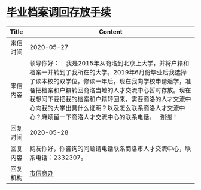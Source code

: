 # <a href="http://www.shangluo.gov.cn/zmhd/ldxxxx.jsp?urltype=leadermail.LeaderMailContentUrl&wbtreeid=1112&leadermailid=5915">毕业档案调回存放手续</a>
| Title |                                                                                              Content                                                                                              |
|:-----:|---------------------------------------------------------------------------------------------------------------------------------------------------------------------------------------------------|
| 来信时间  | 2020-05-27                                                                                                                                                                                        |
| 来信内容  | 领导你好：    我是2015年从商洛到北京上大学，并将户籍和档案一并转到了我所在的大学。2019年6月份毕业后我选择了读本校的双学位，修读一年后，现在我向学校申请退学，准备把档案和户籍转回商洛当地的人才交流中心暂时存放。现在我想问下要把我的档案和户籍转回来，需要商洛的人才交流中心向我的大学出具什么证明？以及怎么联系商洛人才交流中心？麻烦留一下商洛人才交流中心的联系电话。   谢谢！ |
| 回复时间  | 2020-05-28                                                                                                                                                                                        |
| 回复内容  | 网友你好，你咨询的问题请电话联系商洛市人才交流中心，联系电话：2332307。                                                                                                                                                           |
| 回复机构  | <a href="../../categories/agencies/市信息办.md">市信息办</a>                                                                                                                                              |